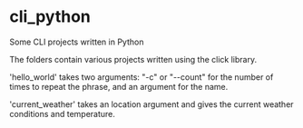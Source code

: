 # cli_python
Some CLI projects written in Python

The folders contain various projects written using the click library.

'hello_world' takes two arguments: "-c" or "--count" for the number of times to repeat the phrase, and an argument for the name.

'current_weather' takes an location argument and gives the current weather conditions and temperature. 
